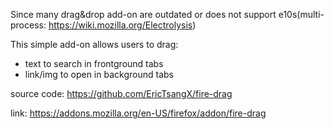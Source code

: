 Since many drag&drop add-on are outdated or does not support
e10s(multi-process: <a href="https://wiki.mozilla.org/Electrolysis">https://wiki.mozilla.org/Electrolysis</a>)

This simple add-on allows users to drag:
<ul>
<li>text to search in frontground tabs</li>
<li>link/img to open in background tabs</li>
</ul>

<p>source code: <a href="https://github.com/EricTsangX/fire-drag">https://github.com/EricTsangX/fire-drag</a></p>
<p>link: <a href="https://addons.mozilla.org/en-US/firefox/addon/fire-drag">https://addons.mozilla.org/en-US/firefox/addon/fire-drag</a></p>
